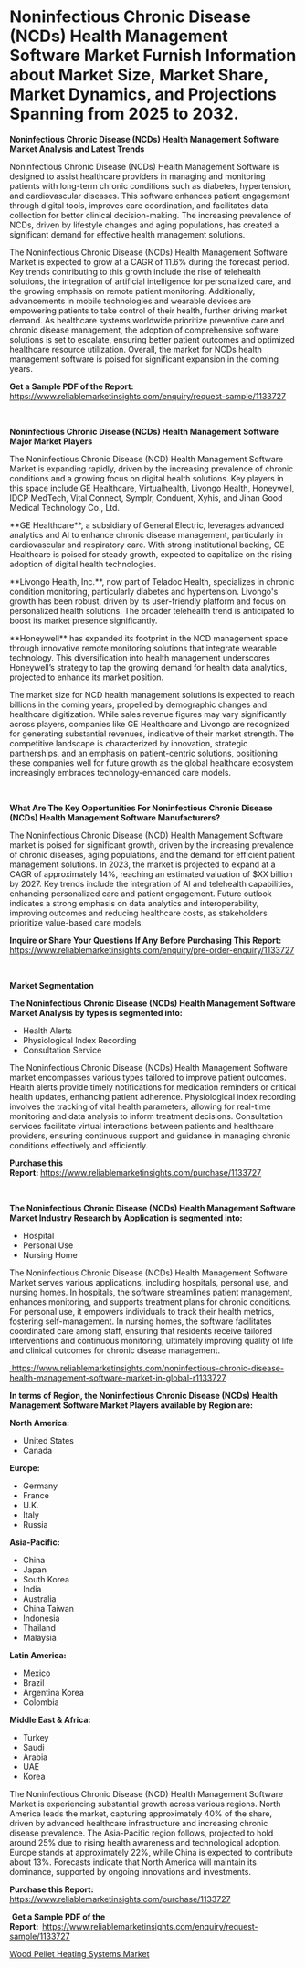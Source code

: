 <p><h1>Noninfectious Chronic Disease (NCDs) Health Management Software Market Furnish Information about Market Size, Market Share, Market Dynamics, and Projections Spanning from 2025 to 2032.</h1></p><p><strong>Noninfectious Chronic Disease (NCDs) Health Management Software Market Analysis and Latest Trends</strong></p>
<p><p>Noninfectious Chronic Disease (NCDs) Health Management Software is designed to assist healthcare providers in managing and monitoring patients with long-term chronic conditions such as diabetes, hypertension, and cardiovascular diseases. This software enhances patient engagement through digital tools, improves care coordination, and facilitates data collection for better clinical decision-making. The increasing prevalence of NCDs, driven by lifestyle changes and aging populations, has created a significant demand for effective health management solutions.</p><p>The Noninfectious Chronic Disease (NCDs) Health Management Software Market is expected to grow at a CAGR of 11.6% during the forecast period. Key trends contributing to this growth include the rise of telehealth solutions, the integration of artificial intelligence for personalized care, and the growing emphasis on remote patient monitoring. Additionally, advancements in mobile technologies and wearable devices are empowering patients to take control of their health, further driving market demand. As healthcare systems worldwide prioritize preventive care and chronic disease management, the adoption of comprehensive software solutions is set to escalate, ensuring better patient outcomes and optimized healthcare resource utilization. Overall, the market for NCDs health management software is poised for significant expansion in the coming years.</p></p>
<p><strong>Get a Sample PDF of the Report:&nbsp;</strong> <a href="https://www.reliablemarketinsights.com/enquiry/request-sample/1133727?utm_campaign=3291&utm_medium=2&utm_source=Github&utm_content=ia&utm_term=25032025&utm_id=noninfectious-chronic-disease-ncds-health-management-software">https://www.reliablemarketinsights.com/enquiry/request-sample/1133727</a></p>
<p>&nbsp;</p>
<p><strong>Noninfectious Chronic Disease (NCDs) Health Management Software Major Market Players</strong></p>
<p><p>The Noninfectious Chronic Disease (NCD) Health Management Software Market is expanding rapidly, driven by the increasing prevalence of chronic conditions and a growing focus on digital health solutions. Key players in this space include GE Healthcare, Virtualhealth, Livongo Health, Honeywell, IDCP MedTech, Vital Connect, Symplr, Conduent, Xyhis, and Jinan Good Medical Technology Co., Ltd.</p><p>**GE Healthcare**, a subsidiary of General Electric, leverages advanced analytics and AI to enhance chronic disease management, particularly in cardiovascular and respiratory care. With strong institutional backing, GE Healthcare is poised for steady growth, expected to capitalize on the rising adoption of digital health technologies.</p><p>**Livongo Health, Inc.**, now part of Teladoc Health, specializes in chronic condition monitoring, particularly diabetes and hypertension. Livongo's growth has been robust, driven by its user-friendly platform and focus on personalized health solutions. The broader telehealth trend is anticipated to boost its market presence significantly.</p><p>**Honeywell** has expanded its footprint in the NCD management space through innovative remote monitoring solutions that integrate wearable technology. This diversification into health management underscores Honeywell’s strategy to tap the growing demand for health data analytics, projected to enhance its market position.</p><p>The market size for NCD health management solutions is expected to reach billions in the coming years, propelled by demographic changes and healthcare digitization. While sales revenue figures may vary significantly across players, companies like GE Healthcare and Livongo are recognized for generating substantial revenues, indicative of their market strength. The competitive landscape is characterized by innovation, strategic partnerships, and an emphasis on patient-centric solutions, positioning these companies well for future growth as the global healthcare ecosystem increasingly embraces technology-enhanced care models.</p></p>
<p>&nbsp;</p>
<p><strong>What Are The Key Opportunities For Noninfectious Chronic Disease (NCDs) Health Management Software Manufacturers?</strong></p>
<p><p>The Noninfectious Chronic Disease (NCD) Health Management Software market is poised for significant growth, driven by the increasing prevalence of chronic diseases, aging populations, and the demand for efficient patient management solutions. In 2023, the market is projected to expand at a CAGR of approximately 14%, reaching an estimated valuation of $XX billion by 2027. Key trends include the integration of AI and telehealth capabilities, enhancing personalized care and patient engagement. Future outlook indicates a strong emphasis on data analytics and interoperability, improving outcomes and reducing healthcare costs, as stakeholders prioritize value-based care models.</p></p>
<p><strong>Inquire or Share Your Questions If Any Before Purchasing This Report:</strong> <a href="https://www.reliablemarketinsights.com/enquiry/pre-order-enquiry/1133727?utm_campaign=3291&utm_medium=2&utm_source=Github&utm_content=ia&utm_term=25032025&utm_id=noninfectious-chronic-disease-ncds-health-management-software">https://www.reliablemarketinsights.com/enquiry/pre-order-enquiry/1133727</a></p>
<p>&nbsp;</p>
<p><strong>Market Segmentation</strong></p>
<p><strong>The Noninfectious Chronic Disease (NCDs) Health Management Software Market Analysis by types is segmented into:</strong></p>
<p><ul><li>Health Alerts</li><li>Physiological Index Recording</li><li>Consultation Service</li></ul></p>
<p><p>The Noninfectious Chronic Disease (NCDs) Health Management Software market encompasses various types tailored to improve patient outcomes. Health alerts provide timely notifications for medication reminders or critical health updates, enhancing patient adherence. Physiological index recording involves the tracking of vital health parameters, allowing for real-time monitoring and data analysis to inform treatment decisions. Consultation services facilitate virtual interactions between patients and healthcare providers, ensuring continuous support and guidance in managing chronic conditions effectively and efficiently.</p></p>
<p><strong>Purchase this Report:&nbsp;</strong><a href="https://www.reliablemarketinsights.com/purchase/1133727?utm_campaign=3291&utm_medium=2&utm_source=Github&utm_content=ia&utm_term=25032025&utm_id=noninfectious-chronic-disease-ncds-health-management-software">https://www.reliablemarketinsights.com/purchase/1133727</a></p>
<p>&nbsp;</p>
<p><strong>The Noninfectious Chronic Disease (NCDs) Health Management Software Market Industry Research by Application is segmented into:</strong></p>
<p><ul><li>Hospital</li><li>Personal Use</li><li>Nursing Home</li></ul></p>
<p><p>The Noninfectious Chronic Disease (NCDs) Health Management Software Market serves various applications, including hospitals, personal use, and nursing homes. In hospitals, the software streamlines patient management, enhances monitoring, and supports treatment plans for chronic conditions. For personal use, it empowers individuals to track their health metrics, fostering self-management. In nursing homes, the software facilitates coordinated care among staff, ensuring that residents receive tailored interventions and continuous monitoring, ultimately improving quality of life and clinical outcomes for chronic disease management.</p></p>
<p><a href="https://www.reliablemarketinsights.com/noninfectious-chronic-disease-health-management-software-market-in-global-r1133727?utm_campaign=3291&utm_medium=2&utm_source=Github&utm_content=ia&utm_term=25032025&utm_id=noninfectious-chronic-disease-ncds-health-management-software">&nbsp;https://www.reliablemarketinsights.com/noninfectious-chronic-disease-health-management-software-market-in-global-r1133727</a></p>
<p><strong>In terms of Region, the Noninfectious Chronic Disease (NCDs) Health Management Software Market Players available by Region are:</strong></p>
<p>
    <p> <strong> North America: </strong>
        <ul>
            <li>United States</li>
            <li>Canada</li>
        </ul>
        </p> 
    <p> <strong> Europe: </strong>
        <ul>
            <li>Germany</li>
            <li>France</li>
            <li>U.K.</li>
            <li>Italy</li>
            <li>Russia</li>
        </ul>
        </p> 
    <p> <strong> Asia-Pacific: </strong>
        <ul>
            <li>China</li>
            <li>Japan</li>
            <li>South Korea</li>
            <li>India</li>
            <li>Australia</li>
            <li>China Taiwan</li>
            <li>Indonesia</li>
            <li>Thailand</li>
            <li>Malaysia</li>
        </ul>
        </p> 
    <p> <strong> Latin America: </strong>
        <ul>
            <li>Mexico</li>
            <li>Brazil</li>
            <li>Argentina Korea</li>
            <li>Colombia</li>
        </ul>
        </p> 
    <p> <strong> Middle East & Africa: </strong>
        <ul>
            <li>Turkey</li>
            <li>Saudi</li>
            <li>Arabia</li>
            <li>UAE</li>
            <li>Korea</li>
        </ul>
    </p>
    </p>
<p><p>The Noninfectious Chronic Disease (NCD) Health Management Software Market is experiencing substantial growth across various regions. North America leads the market, capturing approximately 40% of the share, driven by advanced healthcare infrastructure and increasing chronic disease prevalence. The Asia-Pacific region follows, projected to hold around 25% due to rising health awareness and technological adoption. Europe stands at approximately 22%, while China is expected to contribute about 13%. Forecasts indicate that North America will maintain its dominance, supported by ongoing innovations and investments.</p></p>
<p><strong>Purchase this Report: </strong><a href="https://www.reliablemarketinsights.com/purchase/1133727?utm_campaign=3291&utm_medium=2&utm_source=Github&utm_content=ia&utm_term=25032025&utm_id=noninfectious-chronic-disease-ncds-health-management-software">https://www.reliablemarketinsights.com/purchase/1133727</a></p>
<p>&nbsp;<strong>Get a Sample PDF of the Report:&nbsp;&nbsp;</strong><a href="https://www.reliablemarketinsights.com/enquiry/request-sample/1133727?utm_campaign=3291&utm_medium=2&utm_source=Github&utm_content=ia&utm_term=25032025&utm_id=noninfectious-chronic-disease-ncds-health-management-software">https://www.reliablemarketinsights.com/enquiry/request-sample/1133727</a></p>
<p><strong></strong></p>
<p><p><a href="https://github.com/sderolza/Market-Research-Report-List-1/blob/main/wood-pellet-heating-systems-market.md?utm_campaign=3291&utm_medium=2&utm_source=Github&utm_content=ia&utm_term=25032025&utm_id=noninfectious-chronic-disease-ncds-health-management-software">Wood Pellet Heating Systems Market</a></p></p>